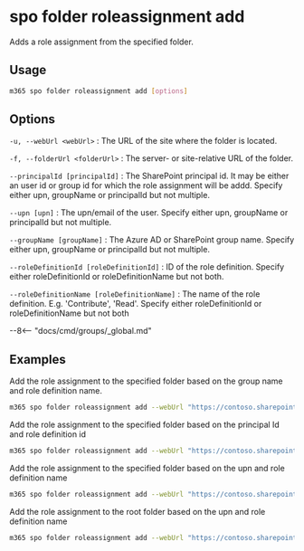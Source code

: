 # spo folder roleassignment add

Adds a role assignment from the specified folder.

## Usage

```sh
m365 spo folder roleassignment add [options]
```

## Options

`-u, --webUrl <webUrl>`
: The URL of the site where the folder is located.

`-f, --folderUrl <folderUrl>`
: The server- or site-relative URL of the folder.

`--principalId [principalId]`
: The SharePoint principal id. It may be either an user id or group id for which the role assignment will be addd. Specify either upn, groupName or principalId but not multiple.

`--upn [upn]`
: The upn/email of the user. Specify either upn, groupName or principalId but not multiple.

`--groupName [groupName]`
: The Azure AD or SharePoint group name. Specify either upn, groupName or principalId but not multiple.

`--roleDefinitionId [roleDefinitionId]`
: ID of the role definition. Specify either roleDefinitionId or roleDefinitionName but not both.

`--roleDefinitionName [roleDefinitionName]`
: The name of the role definition. E.g. 'Contribute', 'Read'. Specify either roleDefinitionId or roleDefinitionName but not both

--8<-- "docs/cmd/groups/_global.md"

## Examples

Add the role assignment to the specified folder based on the group name and role definition name.

```sh
m365 spo folder roleassignment add --webUrl "https://contoso.sharepoint.com/sites/contoso-sales" --folderUrl  "/Shared Documents/FolderPermission" --groupName "saleGroup" --roleDefinitionName "Edit"
```

Add the role assignment to the specified folder based on the principal Id and role definition id

```sh
m365 spo folder roleassignment add --webUrl "https://contoso.sharepoint.com/sites/contoso-sales" --folderUrl "/Shared Documents/FolderPermission" --principalId 2 --roleDefinitionId 1073741827 
```

Add the role assignment to the specified folder based on the upn and role definition name

```sh
m365 spo folder roleassignment add --webUrl "https://contoso.sharepoint.com/sites/contoso-sales" --folderUrl "/Shared Documents/FolderPermission" --upn "test@contoso.onmicrosoft.com" --roleDefinitionName "Edit"
```
Add the role assignment to the root folder based on the upn and role definition name

```sh
m365 spo folder roleassignment add --webUrl "https://contoso.sharepoint.com/sites/contoso-sales" --folderUrl "/Shared Documents" --upn "test@contoso.onmicrosoft.com" --roleDefinitionName "Edit"
```
